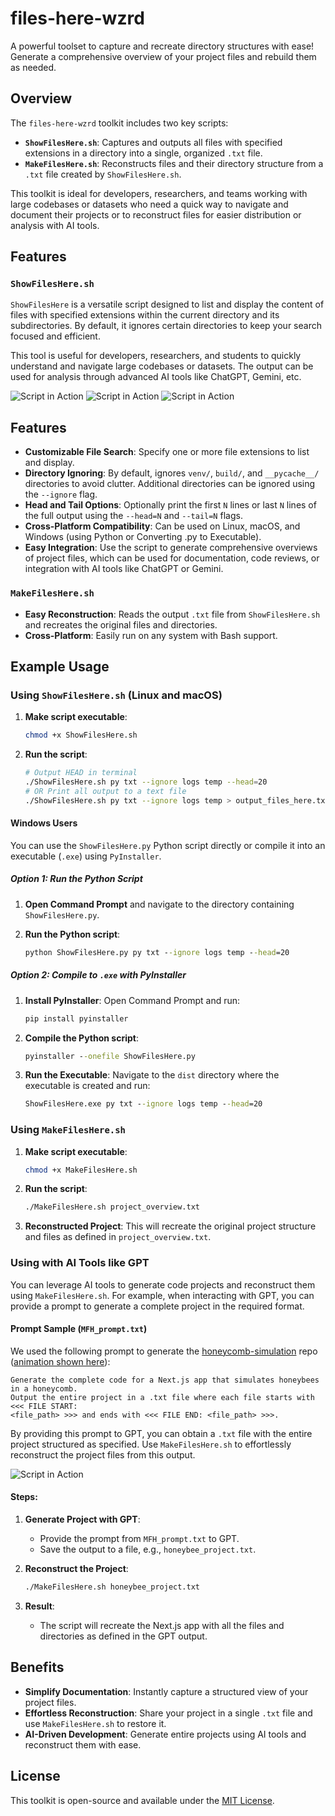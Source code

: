 # files-here-wzrd

A powerful toolset to capture and recreate directory structures with ease! Generate a comprehensive overview of your project files and rebuild them as needed.

## Overview

The `files-here-wzrd` toolkit includes two key scripts:

- **`ShowFilesHere.sh`**: Captures and outputs all files with specified extensions in a directory into a single, organized `.txt` file.
- **`MakeFilesHere.sh`**: Reconstructs files and their directory structure from a `.txt` file created by `ShowFilesHere.sh`.

This toolkit is ideal for developers, researchers, and teams working with large codebases or datasets who need a quick way to navigate and document their projects or to reconstruct files for easier distribution or analysis with AI tools.

## Features

### `ShowFilesHere.sh`

`ShowFilesHere` is a versatile script designed to list and display the content of files with specified extensions within the current directory and its subdirectories. By default, it ignores certain directories to keep your search focused and efficient.

This tool is useful for developers, researchers, and students to quickly understand and navigate large codebases or datasets. The output can be used for analysis through advanced AI tools like ChatGPT, Gemini, etc.

![Script in Action](img/mplfinance-1.png)
![Script in Action](img/mplfinance-2.png)
![Script in Action](img/to-gpt.png)

## Features

- **Customizable File Search**: Specify one or more file extensions to list and display.
- **Directory Ignoring**: By default, ignores `venv/`, `build/`, and `__pycache__/` directories to avoid clutter. Additional directories can be ignored using the `--ignore` flag.
- **Head and Tail Options**: Optionally print the first `N` lines or last `N` lines of the full output using the `--head=N` and `--tail=N` flags.
- **Cross-Platform Compatibility**: Can be used on Linux, macOS, and Windows (using Python or Converting .py to Executable).
- **Easy Integration**: Use the script to generate comprehensive overviews of project files, which can be used for documentation, code reviews, or integration with AI tools like ChatGPT or Gemini.


### `MakeFilesHere.sh`

- **Easy Reconstruction**: Reads the output `.txt` file from `ShowFilesHere.sh` and recreates the original files and directories.
- **Cross-Platform**: Easily run on any system with Bash support.

## Example Usage

### Using `ShowFilesHere.sh` (Linux and macOS)

1. **Make script executable**:
    ```sh
    chmod +x ShowFilesHere.sh
    ```

2. **Run the script**:
    ```sh
    # Output HEAD in terminal
    ./ShowFilesHere.sh py txt --ignore logs temp --head=20 
    # OR Print all output to a text file
    ./ShowFilesHere.sh py txt --ignore logs temp > output_files_here.txt
    ```

#### Windows Users 
You can use the `ShowFilesHere.py` Python script directly or compile it into an executable (`.exe`) using `PyInstaller`.

##### Option 1: Run the Python Script

1. **Open Command Prompt** and navigate to the directory containing `ShowFilesHere.py`.

2. **Run the Python script**:
    ```cmd
    python ShowFilesHere.py py txt --ignore logs temp --head=20
    ```

##### Option 2: Compile to `.exe` with PyInstaller

1. **Install PyInstaller**:
    Open Command Prompt and run:
    ```cmd
    pip install pyinstaller
    ```

2. **Compile the Python script**:
    ```cmd
    pyinstaller --onefile ShowFilesHere.py
    ```

3. **Run the Executable**:
   Navigate to the `dist` directory where the executable is created and run:
    ```cmd
    ShowFilesHere.exe py txt --ignore logs temp --head=20
    ```


### Using `MakeFilesHere.sh`

1. **Make script executable**:
    ```bash
    chmod +x MakeFilesHere.sh
    ```

2. **Run the script**:
    ```bash
    ./MakeFilesHere.sh project_overview.txt
    ```

3. **Reconstructed Project**: This will recreate the original project structure and files as defined in `project_overview.txt`.

### Using with AI Tools like GPT

You can leverage AI tools to generate code projects and reconstruct them using `MakeFilesHere.sh`. For example, when interacting with GPT, you can provide a prompt to generate a complete project in the required format.

#### Prompt Sample (`MFH_prompt.txt`)

We used the following prompt to generate the [honeycomb-simulation](https://github.com/andrewrgarcia/honeycomb-simulation) repo ([animation shown here](https://honeycombsim.vercel.app)):


```
Generate the complete code for a Next.js app that simulates honeybees in a honeycomb. 
Output the entire project in a .txt file where each file starts with <<< FILE START: 
<file_path> >>> and ends with <<< FILE END: <file_path> >>>.
```

By providing this prompt to GPT, you can obtain a `.txt` file with the entire project structured as specified. Use `MakeFilesHere.sh` to effortlessly reconstruct the project files from this output.

![Script in Action](img/honeycomb.png)


#### Steps:

1. **Generate Project with GPT**:
   - Provide the prompt from `MFH_prompt.txt` to GPT.
   - Save the output to a file, e.g., `honeybee_project.txt`.

2. **Reconstruct the Project**:
   ```bash
   ./MakeFilesHere.sh honeybee_project.txt
   ```

3. **Result**:
   - The script will recreate the Next.js app with all the files and directories as defined in the GPT output.

## Benefits

- **Simplify Documentation**: Instantly capture a structured view of your project files.
- **Effortless Reconstruction**: Share your project in a single `.txt` file and use `MakeFilesHere.sh` to restore it.
- **AI-Driven Development**: Generate entire projects using AI tools and reconstruct them with ease.

## License

This toolkit is open-source and available under the [MIT License](LICENSE).
